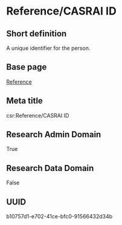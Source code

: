 # Reference/CASRAI ID
## Short definition
A unique identifier for the person.
## Base page
[Reference](../../Objects/Reference.md)
## Meta title
csr:Reference/CASRAI ID
## Research Admin Domain
True
## Research Data Domain
False
## UUID
b10757d1-e702-41ce-bfc0-91566432d34b
